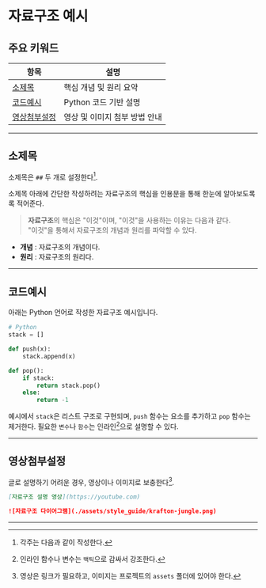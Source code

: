 # 자료구조 예시

## 주요 키워드

| 항목         | 설명                           |
|--------------|-------------------------------|
| [소제목](#undefined-1)   | 핵심 개념 및 원리 요약              |
| [코드예시](#undefined-2) | Python 코드 기반 설명            |
| [영상첨부설정](#undefined-3) | 영상 및 이미지 첨부 방법 안내       |

---

## 소제목

소제목은 `##` 두 개로 설정한다[^1].  

소제목 아래에 간단한 작성하려는 자료구조의 핵심을 인용문을 통해 한눈에 알아보도록록 적어준다.
> **자료구조**의 핵심은 "이것"이며, "이것"을 사용하는 이유는 다음과 같다.  
> "이것"을 통해서 자료구조의 개념과 원리를 파악할 수 있다.

- **개념** : 자료구조의 개념이다.
- **원리** : 자료구조의 원리다.

---

## 코드예시

아래는 Python 언어로 작성한 자료구조 예시입니다.

```python
# Python
stack = []

def push(x):
    stack.append(x)

def pop():
    if stack:
        return stack.pop()
    else:
        return -1
```

예시에서 `stack`은 리스트 구조로 구현되며, `push` 함수는 요소를 추가하고 `pop` 함수는 제거한다. 필요한 `변수`나 `함수`는 인라인[^2]으로 설명할 수 있다.

---

## 영상첨부설정

글로 설명하기 어려운 경우, 영상이나 이미지로 보충한다[^3].

```markdown
[자료구조 설명 영상](https://youtube.com)
```

```markdown
![자료구조 다이어그램](./assets/style_guide/krafton-jungle.png)
```

---

[^1]: 각주는 다음과 같이 작성한다.  
[^2]: 인라인 함수나 변수는 ``백틱``으로 감싸서 강조한다.  
[^3]: 영상은 링크가 필요하고, 이미지는 프로젝트의 `assets` 폴더에 있어야 한다.
